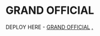 # GRAND OFFICIAL

DEPLOY HERE - [GRAND OFFICIAL](https://dashboard.heroku.com/new?button-url=https%3A%2F%2Fgithub.com%2FAnkiVectorUpdates%2Fmohininew&template=https%3A%2F%2Fgithub.com%2FAnkiVectorUpdates%2Fmohininew)
[.](https://heroku.com/deploy)
